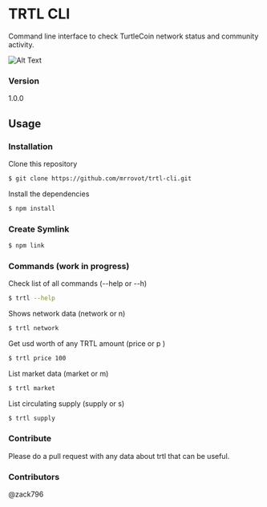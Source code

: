 # TRTL CLI

Command line interface to check TurtleCoin network status and community activity.

![Alt Text](https://media.giphy.com/media/8m7LEArtWVfHkuWpPV/giphy.gif)

### Version
1.0.0

## Usage

### Installation

Clone this repository

```sh
$ git clone https://github.com/mrrovot/trtl-cli.git
```

Install the dependencies

```sh
$ npm install
```

### Create Symlink

```sh
$ npm link
```

### Commands (work in progress)

Check list of all commands (--help or --h)
```sh
$ trtl --help
```

Shows network data (network or n)
```sh
$ trtl network
```

Get usd worth of any TRTL amount (price <quantity> or p <quantity>)
```sh
$ trtl price 100
```

List market data (market or m)
```sh
$ trtl market
```

List circulating supply (supply or s)
```sh
$ trtl supply
```

### Contribute

Please do a pull request with any data about trtl that can be useful.

### Contributors

@zack796 